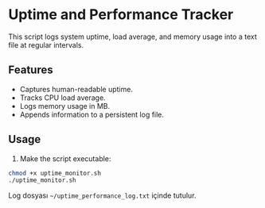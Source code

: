 # Uptime and Performance Tracker

This script logs system uptime, load average, and memory usage into a text file at regular intervals.

## Features

- Captures human-readable uptime.
- Tracks CPU load average.
- Logs memory usage in MB.
- Appends information to a persistent log file.

## Usage
1. Make the script executable:
```bash
chmod +x uptime_monitor.sh
./uptime_monitor.sh
```
Log dosyası `~/uptime_performance_log.txt` içinde tutulur.
